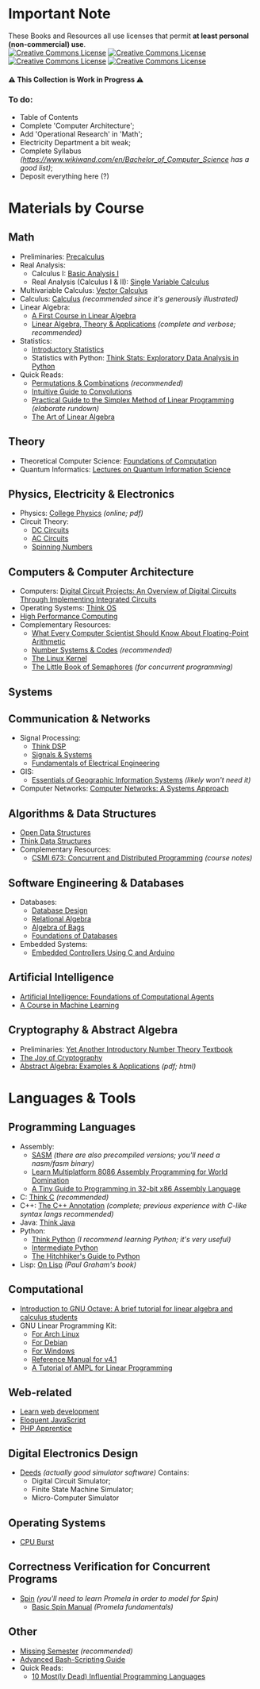 # Important Note
These Books and Resources all use licenses that permit **at least personal (non-commercial) use**.  
<a rel="license" href="http://creativecommons.org/licenses/by-nc/4.0/"><img alt="Creative Commons License" style="border-width:0" src="https://i.creativecommons.org/l/by-nc/4.0/80x15.png" /></a>
<a rel="license" href="http://creativecommons.org/licenses/by/4.0/"><img alt="Creative Commons License" style="border-width:0" src="https://i.creativecommons.org/l/by/4.0/80x15.png" /></a>
<a rel="license" href="http://creativecommons.org/licenses/by-sa/4.0/"><img alt="Creative Commons License" style="border-width:0" src="https://i.creativecommons.org/l/by-sa/4.0/80x15.png" /></a>
<a rel="license" href="http://creativecommons.org/licenses/by-nc-sa/3.0/"><img alt="Creative Commons License" style="border-width:0" src="https://i.creativecommons.org/l/by-nc-sa/3.0/80x15.png" /></a>  
#### ⚠️ This Collection is Work in Progress ⚠️  
### To do:
* Table of Contents
* Complete 'Computer Architecture';
* Add 'Operational Research' in 'Math';
* Electricity Department a bit weak;
* Complete Syllabus *(https://www.wikiwand.com/en/Bachelor_of_Computer_Science has a good list)*;
* Deposit everything here (?)
# Materials by Course
## Math
* Preliminaries: [Precalculus](https://www.stitz-zeager.com/szprecalculus07042013.pdf)
* Real Analysis:
  * Calculus I: [Basic Analysis I](https://www.jirka.org/ra/realanal.pdf)
  * Real Analysis (Calculus I & II): [Single Variable Calculus](https://www.whitman.edu/mathematics/calculus/calculus.pdf)
* Multivariable Calculus: [Vector Calculus](https://anton-petrunin.github.io/calc3book/calc3book.pdf)
* Calculus: [Calculus](https://ocw.mit.edu/ans7870/resources/Strang/Edited/Calculus/Calculus.pdf) *(recommended since it's generously illustrated)*
* Linear Algebra: 
  * [A First Course in Linear Algebra](http://linear.ups.edu/download/fcla-3.50-tablet.pdf)
  * [Linear Algebra, Theory & Applications](https://resources.saylor.org/wwwresources/archived/site/wp-content/uploads/2012/02/Linear-Algebra-Kuttler-1-30-11-OTC.pdf) *(complete and verbose; recommended)*
* Statistics:
  * [Introductory Statistics](https://saylordotorg.github.io/text_introductory-statistics/)
  * Statistics with Python: [Think Stats: Exploratory Data Analysis in Python](http://greenteapress.com/thinkstats2/html/index.html)
* Quick Reads:
  * [Permutations & Combinations](https://math.berkeley.edu/~arash/55/6_3.pdf) *(recommended)*
  * [Intuitive Guide to Convolutions](https://betterexplained.com/articles/intuitive-convolution/)
  * [Practical Guide to the Simplex Method of Linear Programming](http://math.jacobs-university.de/oliver/teaching/iub/spring2007/cps102/handouts/linear-programming.pdf) *(elaborate rundown)*
  * [The Art of Linear Algebra](https://raw.githubusercontent.com/kenjihiranabe/The-Art-of-Linear-Algebra/main/The-Art-of-Linear-Algebra.pdf)
## Theory
* Theoretical Computer Science: [Foundations of Computation](http://math.hws.edu/FoundationsOfComputation/FoundationsOfComputation_2.3.2_6x9.pdf)
* Quantum Informatics: [Lectures on Quantum Information Science](https://thosgood.com/quantum-info/book/)
## Physics, Electricity & Electronics
* Physics: [College Physics](https://openstax.org/details/books/college-physics) *(online; pdf)*
* Circuit Theory:
  * [DC Circuits](https://shareok.org/bitstream/handle/11244/52245/DC%20Circuits,%201st%20Edition%20-%20Davis,%202016.pdf?sequence=17)
  * [AC Circuits](https://open.umn.edu/opentextbooks/formats/807)
  * [Spinning Numbers](https://spinningnumbers.org/)
## Computers & Computer Architecture
* Computers: [Digital Circuit Projects: An Overview of Digital Circuits Through Implementing Integrated Circuits](https://cupola.gettysburg.edu/cgi/viewcontent.cgi?article=1000&context=oer)
* Operating Systems: [Think OS](https://greenteapress.com/wp/think-os/)
* [High Performance Computing](https://cnx.org/exports/bb821554-7f76-44b1-89e7-8a2a759d1347@5.2.pdf/high-performance-computing-5.2.pdf)
* Complementary Resources:
  * [What Every Computer Scientist Should Know About Floating-Point Arithmetic](https://docs.oracle.com/cd/E19957-01/806-3568/ncg_goldberg.html)
  * [Number Systems & Codes](https://ocw.mit.edu/courses/aeronautics-and-astronautics/16-01-unified-engineering-i-ii-iii-iv-fall-2005-spring-2006/comps-programming/number_systems.pdf) *(recommended)*
  * [The Linux Kernel](https://tldp.org/LDP/tlk/tlk.html)  
  * [The Little Book of Semaphores](https://greenteapress.com/wp/semaphores/) *(for concurrent programming)*
## Systems

## Communication & Networks
* Signal Processing:
  * [Think DSP](http://greenteapress.com/thinkdsp/thinkdsp.pdf)
  * [Signals & Systems](https://ocw.mit.edu/courses/electrical-engineering-and-computer-science/6-003-signals-and-systems-fall-2011/lecture-notes/)
  * [Fundamentals of Electrical Engineering](https://cnx.org/exports/778e36af-4c21-4ef7-9c02-dae860eb7d14@9.72.pdf/fundamentals-of-electrical-engineering-i-9.72.pdf)
* GIS:
  * [Essentials of Geographic Information Systems](https://saylordotorg.github.io/text_essentials-of-geographic-information-systems/) *(likely won't need it)*
* Computer Networks: [Computer Networks: A Systems Approach](https://book.systemsapproach.org/)
## Algorithms & Data Structures
* [Open Data Structures](https://www.aupress.ca/app/uploads/120226_99Z_Morin_2013-Open_Data_Structures.pdf)
* [Think Data Structures](http://greenteapress.com/thinkdast/thinkdast.pdf)
* Complementary Resources:
  * [CSMI 673: Concurrent and Distributed Programming](https://cs.lmu.edu/~ray/classes/cdp/) *(course notes)*
## Software Engineering & Databases
* Databases:
  * [Database Design](https://web.archive.org/web/20190326200142/http://en.tekstenuitleg.net/articles/software/database-design-tutorial/intro.html)
  * [Relational Algebra](http://pages.cs.wisc.edu/~dbbook/openAccess/firstEdition/slides/pdfslides/mod3l1.pdf)
  * [Algebra of Bags](http://infolab.stanford.edu/~ullman/fcdb/aut07/slides/ra.pdf)
  * [Foundations of Databases](http://webdam.inria.fr/Alice/)
* Embedded Systems:
  * [Embedded Controllers Using C and Arduino](http://www.dissidents.com/resources/EmbeddedControllers.pdf)
## Artificial Intelligence
* [Artificial Intelligence: Foundations of Computational Agents](https://artint.info/2e/index.html)
* [A Course in Machine Learning](http://ciml.info/)
## Cryptography & Abstract Algebra
* Preliminaries: [Yet Another Introductory Number Theory Textbook](https://www.poritz.net/jonathan/share/yaintt.pdf)
* [The Joy of Cryptography](https://web.engr.oregonstate.edu/~rosulekm/crypto/)
* [Abstract Algebra: Examples & Applications](http://abstractalgebra.altervista.org/index.html) *(pdf; html)*
# Languages & Tools
## Programming Languages
* Assembly:
  * [SASM](https://dman95.github.io/SASM/english.html) *(there are also precompiled versions; you'll need a nasm/fasm binary)*
  * [Learn Multiplatform 8086 Assembly Programming for World Domination](https://www.chibialiens.com/8086/)
  * [A Tiny Guide to Programming in 32-bit x86 Assembly Language](https://cs.dartmouth.edu/~sergey/cs258/tiny-guide-to-x86-assembly.pdf)
* C: [Think C](https://raw.githubusercontent.com/tscheffl/ThinkC/master/PDF/Think-C.pdf) *(recommended)*
* C++: [The C++ Annotation](http://www.icce.rug.nl/documents/cplusplus/) *(complete; previous experience with C-like syntax langs recommended)*
* Java: [Think Java](https://greenteapress.com/wp/think-java/)
* Python:  
  * [Think Python](http://www.greenteapress.com/thinkpython/thinkpython.pdf) *(I recommend learning Python; it's very useful)*  
  * [Intermediate Python](https://book.pythontips.com/en/latest/)
  * [The Hitchhiker's Guide to Python](https://docs.python-guide.org/)
* Lisp: [On Lisp](http://www.paulgraham.com/onlisp.html) *(Paul Graham's book)*
## Computational
* [Introduction to GNU Octave: A brief tutorial for linear algebra and calculus students](http://www.wcc.vccs.edu/sites/default/files/Introduction-to-GNU-Octave.pdf)
* GNU Linear Programming Kit:  
  * [For Arch Linux](https://archlinux.org/packages/extra/x86_64/glpk/)
  * [For Debian](https://salsa.debian.org/science-team/glpk)
  * [For Windows](http://gnuwin32.sourceforge.net/packages/glpk.htm)
  * [Reference Manual for v4.1](https://www.math.ucdavis.edu/~mkoeppe/lehre/opt1-2003/glpk-refman.pdf)
  * [A Tutorial of AMPL for Linear Programming](https://www.cs.uic.edu/~hjin/files/ampl_tutorial.pdf)
## Web-related
* [Learn web development](https://developer.mozilla.org/en-US/docs/Learn)
* [Eloquent JavaScript](https://eloquentjavascript.net/)
* [PHP Apprentice](https://phpapprentice.com/)
## Digital Electronics Design
* [Deeds](https://www.digitalelectronicsdeeds.com/deeds.html) *(actually good simulator software)* Contains:
  * Digital Circuit Simulator;
  * Finite State Machine Simulator;
  * Micro-Computer Simulator
## Operating Systems
* [CPU Burst](http://cpuburst.com/)
## Correctness Verification for Concurrent Programs
* [Spin](https://spinroot.com/spin/Bin/) *(you'll need to learn Promela in order to model for Spin)*
  * [Basic Spin Manual](https://courses.cs.washington.edu/courses/csep590/03su/Lectures/Promela.html) *(Promela fundamentals)*
## Other
* [Missing Semester](https://www.youtube.com/playlist?list=PLyzOVJj3bHQuloKGG59rS43e29ro7I57J) *(recommended)*
* [Advanced Bash-Scripting Guide](https://tldp.org/LDP/abs/html/index.html)
* Quick Reads:
  * [10 Most(ly Dead) Influential Programming Languages](https://hillelwayne.com/post/influential-dead-languages/)
